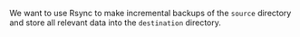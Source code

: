 We want to use Rsync to make incremental backups of the `source` directory and store all relevant data into the `destination` directory.
